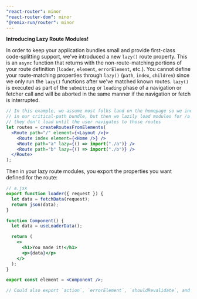 ```yaml
---
"react-router": minor
"react-router-dom": minor
"@remix-run/router": minor
---
```


**Introducing Lazy Route Modules!**

In order to keep your application bundles small and provide first-class code-splitting support, we've introduced a new `lazy()` route property. This is an `async` function that returns with the non-route-matching portions of your route definition (`loader`, `element`, `errorElement`, etc.). You cannot define your route-matching properties through `lazy()` (`path`, `index`, `children`) since we only run the `lazy()` functions after we've matched known routes. `lazy()` is executed as part of the `submitting` or `loading` phase of a navigation or fetcher call and will be aborted in the same manner if the navigation or fetch is interrupted.

```jsx
// In this example, we assume most folks land on the homepage so we include that
// in our critical-path bundle, but then we lazily load modules for /a and /b so
// they don't load until the user navigates to those routes
let routes = createRoutesFromElements(
  <Route path="/" element={<Layout />}>
    <Route index element={<Home />} />
    <Route path="a" lazy={() => import("./a")} />
    <Route path="b" lazy={() => import("./b")} />
  </Route>
);
```

Then in your lazy route modules, you export the properties you want defined for the route:

```jsx
// a.jsx
export function loader({ request }) {
  let data = fetchData(request);
  return json(data);
}

function Component() {
  let data = useLoaderData();

  return (
    <>
      <h1>You made it!</h1>
      <p>{data}</p>
    </>
  );
}

export const element = <Component />;

// Could also export `action`, `errorElement`, `shouldRevalidate`, and `handle`
```

